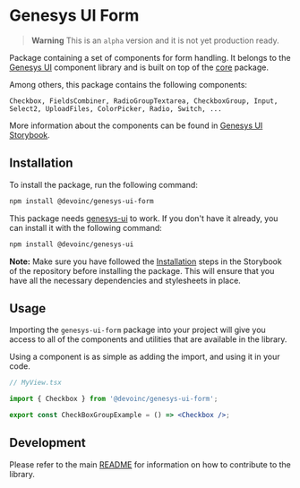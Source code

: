 # Genesys UI Form

> **Warning**
> This is an `alpha` version and it is not yet production ready.

Package containing a set of components for form handling. It belongs to the [Genesys UI]() component library and is built on top of the [core]() package.

Among others, this package contains the following components:

```
Checkbox, FieldsCombiner, RadioGroupTextarea, CheckboxGroup, Input, Select2, UploadFiles, ColorPicker, Radio, Switch, ...
```

More information about the components can be found in [Genesys UI Storybook]().

## Installation

To install the package, run the following command:

```sh
npm install @devoinc/genesys-ui-form
```

This package needs [genesys-ui]() to work. If you don't have it already, you can install it with the following command:

```sh
npm install @devoinc/genesys-ui
```

**Note:** Make sure you have followed the [Installation](path=/docs/getting-started-installation--docs) steps in the Storybook of the repository before installing the package. This will ensure that you have all the necessary dependencies and stylesheets in place.

## Usage

Importing the `genesys-ui-form` package into your project will give you access to all of the components and utilities that are available in the library.

Using a component is as simple as adding the import, and using it in your code.

```jsx
// MyView.tsx

import { Checkbox } from '@devoinc/genesys-ui-form';

export const CheckBoxGroupExample = () => <Checkbox />;
```

## Development

Please refer to the main [README]() for information on how to contribute to the library.
